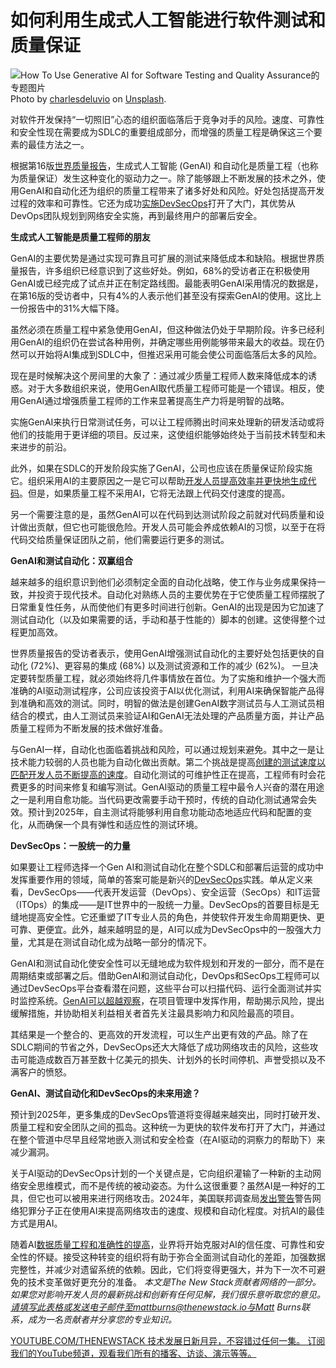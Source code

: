 # 如何利用生成式人工智能进行软件测试和质量保证

![How To Use Generative AI for Software Testing and Quality Assurance的专题图片](https://cdn.thenewstack.io/media/2024/12/f1588795-charlesdeluvio-pjah2ax4uwk-unsplash-1024x683.jpg)
Photo by [charlesdeluvio](https://unsplash.com/@charlesdeluvio?utm_content=creditCopyText&utm_medium=referral&utm_source=unsplash) on [Unsplash](https://unsplash.com/photos/person-facing-computer-desktop-pjAH2Ax4uWk?utm_content=creditCopyText&utm_medium=referral&utm_source=unsplash).

对软件开发保持“一切照旧”心态的组织面临落后于竞争对手的风险。速度、可靠性和安全性现在需要成为SDLC的重要组成部分，而增强的质量工程是确保这三个要素的最佳方法之一。

根据第16版[世界质量报告](https://www.opentext.com/about/press-releases/world-quality-report-2024-shows-68-of-organizations-now-utilizing-gen-ai-to-advance-quality-engineering)，生成式人工智能 (GenAI) 和自动化是质量工程（也称为质量保证）发生这种变化的驱动力之一。除了能够跟上不断发展的技术之外，使用GenAI和自动化还为组织的质量工程带来了诸多好处和风险。好处包括提高开发过程的效率和可靠性。它还为成功[实施DevSecOps](https://thenewstack.io/devsecops-implementation-best-practices/)打开了大门，其优势从DevOps团队规划到网络安全实施，再到最终用户的部署后安全。

**生成式人工智能是质量工程师的朋友**

GenAI的主要优势是通过实现可靠且可扩展的测试来降低成本和缺陷。根据世界质量报告，许多组织已经意识到了这些好处。例如，68%的受访者正在积极使用GenAI或已经完成了试点并正在制定路线图。最能表明GenAI采用情况的数据是，在第16版的受访者中，只有4%的人表示他们甚至没有探索GenAI的使用。这比上一份报告中的31%大幅下降。

虽然必须在质量工程中紧急使用GenAI，但这种做法仍处于早期阶段。许多已经利用GenAI的组织仍在尝试各种用例，并确定哪些用例能够带来最大的收益。现在仍然可以开始将AI集成到SDLC中，但推迟采用可能会使公司面临落后太多的风险。

现在是时候解决这个房间里的大象了：通过减少质量工程师人数来降低成本的诱惑。对于大多数组织来说，使用GenAI取代质量工程师可能是一个错误。相反，使用GenAI通过增强质量工程师的工作来显著提高生产力将是明智的战略。

实施GenAI来执行日常测试任务，可以让工程师腾出时间来处理新的研发活动或将他们的技能用于更详细的项目。反过来，这使组织能够始终处于当前技术转型和未来进步的前沿。

此外，如果在SDLC的开发阶段实施了GenAI，公司也应该在质量保证阶段实施它。组织采用AI的主要原因之一是它可以帮助[开发人员提高效率并更快地生成代码](https://thenewstack.io/infrastructure-as-code-modernizing-for-faster-development/)。但是，如果质量工程不采用AI，它将无法跟上代码交付速度的提高。

另一个需要注意的是，虽然GenAI可以在代码到达测试阶段之前就对代码质量和设计做出贡献，但它也可能很危险。开发人员可能会养成依赖AI的习惯，以至于在将代码交给质量保证团队之前，他们需要运行更多的测试。

**GenAI和测试自动化：双赢组合**

越来越多的组织意识到他们必须制定全面的自动化战略，使工作与业务成果保持一致，并投资于现代技术。自动化对熟练人员的主要优势在于它使质量工程师摆脱了日常重复性任务，从而使他们有更多时间进行创新。GenAI的出现是因为它加速了测试自动化（以及如果需要的话，手动和基于性能的）脚本的创建。这使得整个过程更加高效。

世界质量报告的受访者表示，使用GenAI增强测试自动化的主要好处包括更快的自动化 (72%)、更容易的集成 (68%) 以及测试资源和工作的减少 (62%)。
一旦决定要转型质量工程，就必须始终将几件事情放在首位。为了实施和维护一个强大而准确的AI驱动测试程序，公司应该投资于AI以优化测试，利用AI来确保智能产品得到准确和高效的测试。同时，明智的做法是创建GenAI数字测试员与人工测试员相结合的模式，由人工测试员来验证AI和GenAI无法处理的产品质量方面，并让产品质量工程师为不断发展的技术做好准备。

与GenAI一样，自动化也面临着挑战和风险，可以通过规划来避免。其中之一是让技术能力较弱的人员也能为自动化做出贡献。第二个挑战是提高[创建的测试速度以匹配开发人员不断提高的速度](https://thenewstack.io/improve-developer-velocity-by-decentralizing-testing/)。自动化测试的可维护性正在提高，工程师有时会花费更多的时间来修复和编写测试。GenAI驱动的质量工程中最令人兴奋的潜在用途之一是利用自愈功能。当代码更改需要手动干预时，传统的自动化测试通常会失效。预计到2025年，自主测试将能够利用自愈功能动态地适应代码和配置的变化，从而确保一个具有弹性和适应性的测试环境。

**DevSecOps：一股统一的力量**

如果要让工程师选择一个Gen AI和测试自动化在整个SDLC和部署后运营的成功中发挥重要作用的领域，简单的答案可能是新兴的[DevSecOps](https://www.opentext.com/what-is/devsecops)实践。单从定义来看，DevSecOps——代表开发运营（DevOps）、安全运营（SecOps）和IT运营（ITOps）的集成——是IT世界中的一股统一力量。DevSecOps的首要目标是无缝地提高安全性。它还重塑了IT专业人员的角色，并使软件开发生命周期更快、更可靠、更便宜。此外，越来越明显的是，AI可以成为DevSecOps中的一股强大力量，尤其是在测试自动化成为战略一部分的情况下。

GenAI和测试自动化使安全性可以无缝地成为软件规划和开发的一部分，而不是在周期结束或部署之后。借助GenAI和测试自动化，DevOps和SecOps工程师可以通过DevSecOps平台查看潜在问题，这些平台可以扫描代码、运行全面测试并实时监控系统。[GenAI可以超越观察](https://thenewstack.io/pulumi-templates-for-genai-stacks-pinecone-langchain-first/)，在项目管理中发挥作用，帮助揭示风险，提出缓解措施，并协助相关利益相关者首先关注最具影响力和风险最高的项目。

其结果是一个整合的、更高效的开发流程，可以生产出更有效的产品。除了在SDLC期间的节省之外，DevSecOps还大大降低了成功网络攻击的风险，这些攻击可能造成数百万甚至数十亿美元的损失、计划外的长时间停机、声誉受损以及不满客户的愤怒。

**GenAI、测试自动化和DevSecOps的未来用途？**

预计到2025年，更多集成的DevSecOps管道将变得越来越突出，同时打破开发、质量工程和安全团队之间的孤岛。这种统一为更快的软件发布打开了大门，并通过在整个管道中尽早且经常地嵌入测试和安全检查（在AI驱动的洞察力的帮助下）来减少漏洞。

关于AI驱动的DevSecOps计划的一个关键点是，它向组织灌输了一种新的主动网络安全思维模式，而不是传统的被动姿态。为什么这很重要？虽然AI是一种好的工具，但它也可以被用来进行网络攻击。2024年，美国联邦调查局[发出警告](https://www.fbi.gov/contact-us/field-offices/sanfrancisco/news/fbi-warns-of-increasing-threat-of-cyber-criminals-utilizing-artificial-intelligence)警告网络犯罪分子正在使用AI来提高网络攻击的速度、规模和自动化程度。对抗AI的最佳方式是用AI。

随着AI[数据质量工程和准确性的提高](https://thenewstack.io/the-new-face-of-data-quality-anomalo-and-automated-monitoring/)，业界将开始克服对AI的信任度、可靠性和安全性的怀疑。接受这种转变的组织将有助于弥合全面测试自动化的差距，加强数据完整性，并减少对遗留系统的依赖。因此，它们将变得更强大，并为下一次不可避免的技术变革做好更充分的准备。
*本文是The New Stack贡献者网络的一部分。如果您对影响开发人员的最新挑战和创新有任何见解，我们很乐意听取您的意见。 请填写此表格或发送电子邮件至mattburns@thenewstack.io与Matt Burns联系，成为一名贡献者并分享您的专业知识。*

[YOUTUBE.COM/THENEWSTACK
技术发展日新月异，不容错过任何一集。 订阅我们的YouTube频道，观看我们所有的播客、访谈、演示等等。](https://youtube.com/thenewstack?sub_confirmation=1)